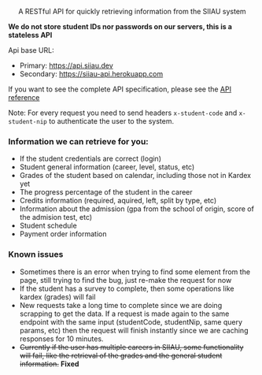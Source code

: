 <p align="center">A RESTful API for quickly retrieving information from the SIIAU system</p>

**We do not store student IDs nor passwords on our servers, this is a stateless API**

Api base URL:


- Primary: https://api.siiau.dev
- Secondary: https://siiau-api.herokuapp.com

If you want to see the complete API specification, please see the [API reference](https://api.siiau.dev)

Note: For every request you need to send headers `x-student-code` and `x-student-nip` to authenticate the user to the system.

### Information we can retrieve for you:

- If the student credentials are correct (login)
- Student general information (career, level, status, etc)
- Grades of the student based on calendar, including those not in Kardex yet
- The progress percentage of the student in the career
- Credits information (required, aquired, left, split by type, etc)
- Information about the admission (gpa from the school of origin, score of the admision test, etc)
- Student schedule
- Payment order information

### Known issues

- Sometimes there is an error when trying to find some element from the page, still trying to find the bug, just re-make the request for now
- If the student has a survey to complete, then some operations like kardex (grades) will fail
- New requests take a long time to complete since we are doing scrapping to get the data. If a request is made again to the same endpoint with the same input (studentCode, studentNip, same query params, etc) then the request will finish instantly since we are caching responses for 10 minutes.
- ~~Currently if the user has multiple careers in SIIAU, some functionality will fail, like the retrieval of the grades and the general student information.~~ **Fixed**
